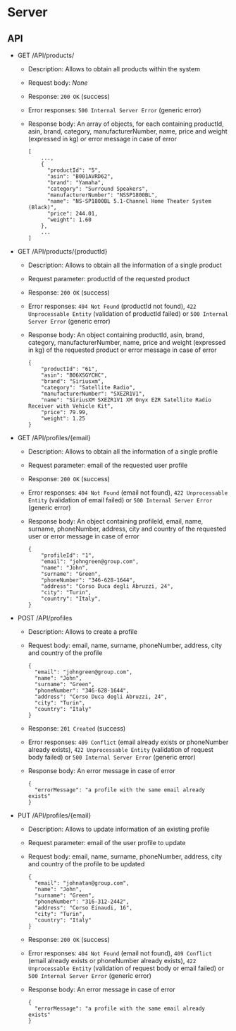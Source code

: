 # Server

## API

- GET /API/products/

    - Description: Allows to obtain all products within the system
    - Request body: _None_
    - Response: `200 OK` (success)
    - Error responses: `500 Internal Server Error` (generic error)
    - Response body: An array of objects, for each containing productId, asin, brand, category,
      manufacturerNumber, name, price and weight (expressed in kg) or error message in case of error

      ```
      [
          ...,
          {
            "productId": "5",
            "asin": "B001AVRD62",
            "brand": "Yamaha",
            "category": "Surround Speakers",
            "manufacturerNumber": "NSSP1800BL",
            "name": "NS-SP1800BL 5.1-Channel Home Theater System (Black)",
            "price": 244.01,
            "weight": 1.60
          },
          ...
      ]
      ```

- GET /API/products/{productId}

    - Description: Allows to obtain all the information of a single product
    - Request parameter: productId of the requested product
    - Response: `200 OK` (success)
    - Error responses: `404 Not Found` (productId not found), `422 Unprocessable Entity` (validation of productId
      failed) or `500 Internal Server Error` (generic error)
    - Response body: An object containing productId, asin, brand, category, manufacturerNumber, name, price and
      weight (expressed in kg) of the requested product or error message in case of error

      ```
      {
          "productId": "61",
          "asin": "B06XSGYCHC",
          "brand": "Siriusxm",
          "category": "Satellite Radio",
          "manufacturerNumber": "SXEZR1V1",
          "name": "SiriusXM SXEZR1V1 XM Onyx EZR Satellite Radio Receiver with Vehicle Kit",
          "price": 79.99,
          "weight": 1.25
      }
      ```

- GET /API/profiles/{email}

    - Description: Allows to obtain all the information of a single profile
    - Request parameter: email of the requested user profile
    - Response: `200 OK` (success)
    - Error responses: `404 Not Found` (email not found), `422 Unprocessable Entity` (validation of email failed) or
      `500 Internal Server Error` (generic error)
    - Response body: An object containing profileId, email, name, surname, phoneNumber, address, city and country of the
      requested user or error message in case of error

      ```
      {
          "profileId": "1",
          "email": "johngreen@group.com",
          "name": "John",
          "surname": "Green",
          "phoneNumber": "346-628-1644",
          "address": "Corso Duca degli Abruzzi, 24",
          "city": "Turin",
          "country": "Italy",
      }
      ```

- POST /API/profiles

    - Description: Allows to create a profile
    - Request body: email, name, surname, phoneNumber, address, city and country of the profile

      ```
      {
        "email": "johngreen@group.com",
        "name": "John",
        "surname": "Green",
        "phoneNumber": "346-628-1644",
        "address": "Corso Duca degli Abruzzi, 24",
        "city": "Turin",
        "country": "Italy"
      }
      ```

    - Response: `201 Created` (success)
    - Error responses: `409 Conflict` (email already exists or phoneNumber already exists), `422 Unprocessable Entity` 
      (validation of request body failed) or `500 Internal Server Error` (generic error)
    - Response body: An error message in case of error

      ```
      {
        "errorMessage": "a profile with the same email already exists"
      }
      ```


- PUT /API/profiles/{email}

    - Description: Allows to update information of an existing profile
    - Request parameter: email of the user profile to update
    - Request body: email, name, surname, phoneNumber, address, city and country of the profile to be updated

      ```
      {
        "email": "johnatan@group.com",
        "name": "John",
        "surname": "Green",
        "phoneNumber": "316-312-2442",
        "address": "Corso Einaudi, 16",
        "city": "Turin",
        "country": "Italy"
      }
      ```

    - Response: `200 OK` (success)
    - Error responses: `404 Not Found` (email not found), `409 Conflict` (email already exists or phoneNumber already
      exists), `422 Unprocessable Entity` (validation of request body or email failed) or `500 Internal Server Error` (generic error)
    - Response body: An error message in case of error

      ```
      {
        "errorMessage": "a profile with the same email already exists"
      }
      ```
